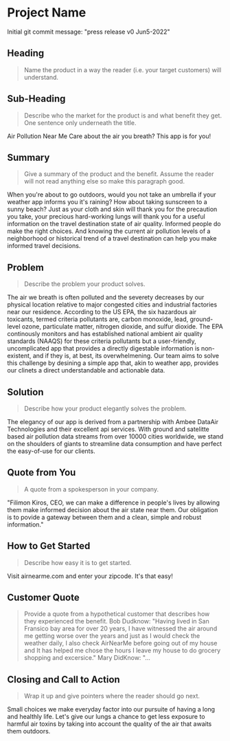 # Project Name #

<!--
> This material was originally posted [here](http://www.quora.com/What-is-Amazons-approach-to-product-development-and-product-management). It is reproduced here for posterities sake.

There is an approach called "working backwards" that is widely used at Amazon. They work backwards from the customer, rather than starting with an idea for a product and trying to bolt customers onto it. While working backwards can be applied to any specific product decision, using this approach is especially important when developing new products or features.

For new initiatives a product manager typically starts by writing an internal press release announcing the finished product. The target audience for the press release is the new/updated product's customers, which can be retail customers or internal users of a tool or technology. Internal press releases are centered around the customer problem, how current solutions (internal or external) fail, and how the new product will blow away existing solutions.

If the benefits listed don't sound very interesting or exciting to customers, then perhaps they're not (and shouldn't be built). Instead, the product manager should keep iterating on the press release until they've come up with benefits that actually sound like benefits. Iterating on a press release is a lot less expensive than iterating on the product itself (and quicker!).

If the press release is more than a page and a half, it is probably too long. Keep it simple. 3-4 sentences for most paragraphs. Cut out the fat. Don't make it into a spec. You can accompany the press release with a FAQ that answers all of the other business or execution questions so the press release can stay focused on what the customer gets. My rule of thumb is that if the press release is hard to write, then the product is probably going to suck. Keep working at it until the outline for each paragraph flows.

Oh, and I also like to write press-releases in what I call "Oprah-speak" for mainstream consumer products. Imagine you're sitting on Oprah's couch and have just explained the product to her, and then you listen as she explains it to her audience. That's "Oprah-speak", not "Geek-speak".

Once the project moves into development, the press release can be used as a touchstone; a guiding light. The product team can ask themselves, "Are we building what is in the press release?" If they find they're spending time building things that aren't in the press release (overbuilding), they need to ask themselves why. This keeps product development focused on achieving the customer benefits and not building extraneous stuff that takes longer to build, takes resources to maintain, and doesn't provide real customer benefit (at least not enough to warrant inclusion in the press release).
 -->
Initial git commit message: "press release v0 Jun5-2022"

## Heading ##
  > Name the product in a way the reader (i.e. your target customers) will understand.
## Sub-Heading ##
  > Describe who the market for the product is and what benefit they get. One sentence only underneath the title.

  Air Pollution Near Me
  Care about the air you breath? This app is for you!



## Summary ##
  > Give a summary of the product and the benefit. Assume the reader will not read anything else so make this paragraph good.

  When you're about to go outdoors, would you not take an umbrella if your weather app informs you it's raining? How about taking sunscreen to a sunny beach? Just as your cloth and skin will thank you for the precaution you take, your precious hard-working lungs will thank you for a useful information on the travel destination state of air quality. Informed people do make the right choices. And knowing the current air pollution levels of a neighborhood or historical trend of a travel destination can help you make informed travel decisions.



## Problem ##
  > Describe the problem your product solves.

  The air we breath is often polluted and the severety decreases by our physical location relative to major congested cities and industrial factories near our residence. According to the US EPA, the six hazardous air toxicants, termed criteria pollutants are, carbon monoxide, lead, ground-level ozone, particulate matter, nitrogen dioxide, and sulfur dioxide. The EPA continously monitors and has established national ambient air quality standards (NAAQS) for these criteria pollutants but a user-friendly, uncomplicated app that provides a directly digestable information is non-existent, and if they is, at best, its overwhelmening. Our team aims to solve this challenge by desining a simple app that, akin to weather app, provides our clinets a direct understandable and actionable data.

## Solution ##
  > Describe how your product elegantly solves the problem.

  The elegancy of our app is derived from a partnership with Ambee DataAir Technologies and their excellent api services. With ground and satelitte based air pollution data streams from over 10000 cities worldwide, we stand on the shoulders of giants to streamline data consumption and have perfect the easy-of-use for our clients.

## Quote from You ##
  > A quote from a spokesperson in your company.

  "Filimon Kiros, CEO, we can make a difference in people's lives by allowing them make informed decision about the air state near them. Our obligation is to povide a gateway between them and a clean, simple and robust information."

## How to Get Started ##
  > Describe how easy it is to get started.

  Visit airnearme.com and enter your zipcode. It's that easy!

## Customer Quote ##
  > Provide a quote from a hypothetical customer that describes how they experienced the benefit.
  Bob Dudknow: "Having lived in San Fransico bay area for over 20 years, I have witnessed the air around me getting worse over the years and just as I would check the weather daily, I also check AirNearMe before going out of my house and It has helped me chose the hours I leave my house to do grocery shopping and excersice."
  Mary DidKnow: "...

## Closing and Call to Action ##
  > Wrap it up and give pointers where the reader should go next.

  Small choices we make everyday factor into our pursuite of having a long and healthly life. Let's give our lungs a chance to get less exposure to harmful air toxins by taking into account the quality of the air that awaits them outdoors.

